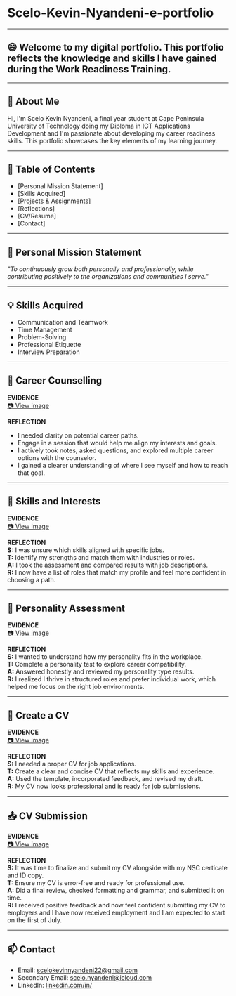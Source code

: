 # Scelo-Kevin-Nyandeni-e-portfolio
---
## :smile: Welcome to my digital portfolio. This portfolio reflects the knowledge and skills I have gained during the Work Readiness Training.
---

## 🧩 About Me

Hi, I'm Scelo Kevin Nyandeni, a final year student at Cape Peninsula University of Technology doing my Diploma in ICT Applications Development and I'm passionate about developing my career readiness skills. This portfolio showcases the key elements of my learning journey.

---
## 📘 Table of Contents

- [Personal Mission Statement]
- [Skills Acquired]
- [Projects & Assignments]
- [Reflections]
- [CV/Resume]
- [Contact]

---
## 🧭 Personal Mission Statement

_"To continuously grow both personally and professionally, while contributing positively to the organizations and communities I serve."_

---

## 💡 Skills Acquired

- Communication and Teamwork  
- Time Management  
- Problem-Solving  
- Professional Etiquette  
- Interview Preparation  

---

## 💼 Career Counselling

**EVIDENCE**   
[📷 View image](./assets/career-counselling.png)

**REFLECTION**  
 - I needed clarity on potential career paths.  
 - Engage in a session that would help me align my interests and goals.  
 - I actively took notes, asked questions, and explored multiple career options with the counselor.  
 - I gained a clearer understanding of where I see myself and how to reach that goal.

---

## 🎯 Skills and Interests

**EVIDENCE**  
[📷 View image](./assets/skills-and-interests.png)

**REFLECTION**  
**S:** I was unsure which skills aligned with specific jobs.  
**T:** Identify my strengths and match them with industries or roles.  
**A:** I took the assessment and compared results with job descriptions.  
**R:** I now have a list of roles that match my profile and feel more confident in choosing a path.

---

## 🧬 Personality Assessment

**EVIDENCE**  
[📷 View image](./assets/personality-assessment.png)

**REFLECTION**  
**S:** I wanted to understand how my personality fits in the workplace.  
**T:** Complete a personality test to explore career compatibility.  
**A:** Answered honestly and reviewed my personality type results.  
**R:** I realized I thrive in structured roles and prefer individual work, which helped me focus on the right job environments.

---

## 📄 Create a CV

**EVIDENCE**  
[📷 View image](./assets/create-cv.png)

**REFLECTION**  
**S:** I needed a proper CV for job applications.  
**T:** Create a clear and concise CV that reflects my skills and experience.  
**A:** Used the template, incorporated feedback, and revised my draft.  
**R:** My CV now looks professional and is ready for job submissions.

---

## 📤 CV Submission

**EVIDENCE**  
[📷 View image](./assets/cv-submission.png)

**REFLECTION**  
**S:** It was time to finalize and submit my CV alongside with my NSC certicate and ID copy.  
**T:** Ensure my CV is error-free and ready for professional use.  
**A:** Did a final review, checked formatting and grammar, and submitted it on time.  
**R:** I received positive feedback and now feel confident submitting my CV to employers and I have now received employment and I am expected to start on the first of July.

---

## 📫 Contact

- Email: scelokevinnyandeni22@gmail.com
- Secondary Email: scelo.nyandeni@icloud.com  
- LinkedIn: [linkedin.com/in/](https://linkedin.com/in/scelo-nyandeni)
